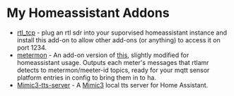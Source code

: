 # My Homeassistant Addons

* [rtl_tcp](rtl_tcp/README.md) - plug an rtl sdr into your suporvised homeassistant instance and install this add-on to allow other add-ons (or anything) to access it on port 1234.
* [metermon](metermon/README.md) - An add-on version of [this](https://github.com/seanauff/metermon), slightly modified for homeassistant usage. Outputs each meter's messages that rtlamr detects to metermon/meeter-id topics, ready for your mqtt sensor platform entries in config to bring them in to ha.
* [Mimic3-tts-server](mimic3-tts-server/README.md) - A [Mimic3](https://github.com/MycroftAI/mimic3) local tts server for Home Assistant.
